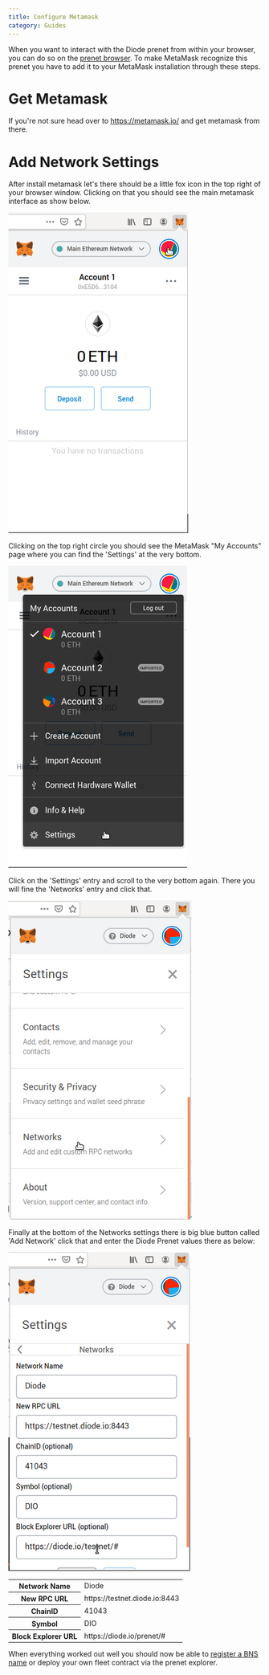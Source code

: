 ```yaml
---
title: Configure Metamask
category: Guides
---
```


When you want to interact with the Diode prenet from within your browser, you can do so on the <a href="https://diode.io/prenet">prenet browser</a>. To make MetaMask recognize this prenet you have to add it to your MetaMask installation through these steps.

# Get Metamask

If you're not sure head over to https://metamask.io/ and get metamask from there. 

# Add Network Settings

After install metamask let's there should be a little fox icon in the top right of your browser window. Clicking on that you should see the main metamask interface as show below.

!["MetaMask network start"](images/docs/metamask_start.png)

Clicking on the top right circle you should see the MetaMask "My Accounts" page where you can find the 'Settings' at the very bottom.

!["MetaMask network settings"](images/docs/metamask_settings.png)

Click on the 'Settings' entry and scroll to the very bottom again. There you will fine the 'Networks' entry and click that.

!["MetaMask networks"](images/docs/metamask_networks.png)

Finally at the bottom of the Networks settings there is big blue button called 'Add Network' click that and enter the Diode Prenet values there as below:

!["MetaMask diode settings"](images/docs/metamask_diode.png)

<table>
  <tr>
    <th>Network Name</th><td>Diode</td>
  </tr><tr>
    <th>New RPC URL</th><td>https://testnet.diode.io:8443</td>
  </tr><tr>
    <th>ChainID</th><td>41043</td>
  </tr><tr>
    <th>Symbol</th><td>DIO</td>
  </tr><tr>
    <th>Block Explorer URL</th><td>https://diode.io/prenet/#</td>
  </tr>
</table>

When everything worked out well you should now be able to [register a BNS name](/prenet/#/dns) or deploy your own fleet contract via the prenet explorer. 